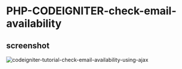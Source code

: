 # PHP-CODEIGNITER-check-email-availability


## screenshot

![codeigniter-tutorial-check-email-availability-using-ajax](https://user-images.githubusercontent.com/12325386/29827721-5707a3a2-8d0d-11e7-94fc-32a0308442cf.jpg)
